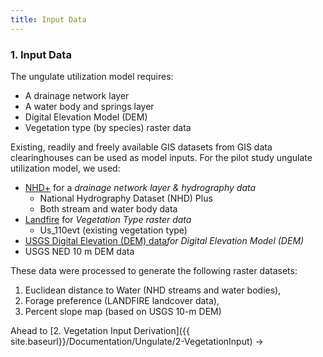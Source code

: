 ```yaml
---
title: Input Data
---
```


### 1. Input Data

 The ungulate utilization model requires:

- A drainage network layer 
- A water body and springs layer
- Digital Elevation Model (DEM)
- Vegetation type (by species) raster data

Existing, readily and freely available GIS datasets from GIS data clearinghouses can be used as model inputs. For the pilot study ungulate utilization model, we used:

* [NHD+](http://www.horizon-systems.com/nhdplus/) for a *drainage network layer & hydrography data*
  * National Hydrography Dataset (NHD) Plus
  * Both stream and water body data
* [Landfire](http://www.landfire.gov/) for *Vegetation Type raster data*
  * Us_110evt (existing vegetation type) 
* [USGS Digital Elevation (DEM) data](http://ned.usgs.gov/)*for Digital Elevation Model (DEM)*
* USGS NED  10 m DEM data

These data were processed to generate the following raster datasets:

1. Euclidean distance to Water (NHD streams and water bodies), 
2. Forage preference (LANDFIRE landcover data), 
3. Percent slope map (based on USGS 10-m DEM)

Ahead to [2. Vegetation Input Derivation]({{ site.baseurl}}/Documentation/Ungulate/2-VegetationInput) →